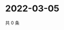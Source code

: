 # 2022-03-05

共 0 条

<!-- BEGIN WEIBO -->
<!-- 最后更新时间 Sat Mar 05 2022 06:00:43 GMT+0800 (China Standard Time) -->

<!-- END WEIBO -->
